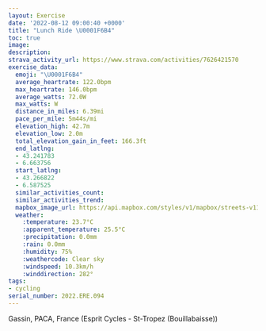 ```yaml
---
layout: Exercise
date: '2022-08-12 09:00:40 +0000'
title: "Lunch Ride \U0001F6B4"
toc: true
image:
description:
strava_activity_url: https://www.strava.com/activities/7626421570
exercise_data:
  emoji: "\U0001F6B4"
  average_heartrate: 122.0bpm
  max_heartrate: 146.0bpm
  average_watts: 72.0W
  max_watts: W
  distance_in_miles: 6.39mi
  pace_per_mile: 5m44s/mi
  elevation_high: 42.7m
  elevation_low: 2.0m
  total_elevation_gain_in_feet: 166.3ft
  end_latlng:
  - 43.241783
  - 6.663756
  start_latlng:
  - 43.266822
  - 6.587525
  similar_activities_count:
  similar_activities_trend:
  mapbox_image_url: https://api.mapbox.com/styles/v1/mapbox/streets-v11/static/path-5+787af2-1.0(spagG_seg%40LfAFt%40%3FVk%40nCM%5EGFM%3Fg%40%5CWZGBU%40GCe%40Qg%40WUIOCYBGDOVMBCJAj%40BfAGz%40E%7CAOtAG%5CIv%40A%5EI%60%40%3F%5CCl%40DdB%5EHG%3FVVe%40jBLhA%40%5CHTNt%40L%60%40%60%40n%40VTHR%5E%5EPMF%3FDEj%40S%5C%5BHOH%5DJs%40PgBb%40%7BB%60CkHr%40%7BBV%5DWi%40~%40DFEu%40u%40DUz%40aAGd%40Nm%40fC~%40HH%5EBJDZBtCx%40N%40LHHAFHDADEd%40wGVgBPo%40JSPHTKHPnAp%40DF%60%40NDABBNm%40FARSPCDGPk%40P%5DrAmEzBmGnDqINi%40D_%40B_%40C_AE_%40Mm%40eCyICKQUMc%40A_%40qAqEaA%7DC%5DoAk%40cByBkHQu%40OqAIkAAuAFoFDiA%5E_H%40q%40Ao%40O%7D%40a%40oAsCwHOk%40OeAEa%40As%40Ba%40RgBBaAOiFDyCA%7D%40C%5BQy%40Og%40c%40eAMg%40KeADqCh%40qNDoA%40_BIsBcAeKKmGMuMs%40%7BHUcBYq%40OQMSUQEGCOa%40_%40A_%40u%40eAK%5DELDMAECJGa%40IDNW%5EWRWdCwBVOBIFJLBLKnBcB%7CB%7BBzDgEtLcN~LcNFL%3FGAHKCFM~BqChA%7BA%7CBiDhAiBt%40sAbBaDzBaFpNu%5CBMlAoC%5Ek%40d%40c%40jDcCHAdBsAnR%7DPXQb%40OPO%3FIDWPQ%3FGl%40qA%40MRWZo%40bAiB%40OJ%5DJe%40LsA%40w%40E%7BACY_%40mBAQD_%40%3FQRk%40Z%5DFGL%3FFEJAH%40LEBBJM%3FQDa%40%3FWGu%40EU%40IEg%40%3FYIu%40%3FKUeB%40OIQOu%40EIC%5BCGKm%40GS%3FGE%5BBQHAZDv%40AF%40VCF%40FCTFJCXBNID_%40%3F_DF%7B%40A%7DA%40ODS%3FcAEcAEECBEAEI%40%3FCq%40CNEOv%40gADw%40BS%3FQNyBLk%40jBBl%40BRDDAPDTBX%3FNGDI%40KCUDEXAT%40p%40AE_%40DQCU%40KGqAGw%40CiDDUC_%40),pin-s-s+e5b22e(6.58752,43.26682),pin-s-f+89ae00(6.663749999999997,43.24177999999993)/auto/800x800?access_token=pk.eyJ1Ijoiam9zaGJlY2ttYW4iLCJhIjoiY205eWR2aDd1MWZ6djJrbXc4a3M0bWZleiJ9.XiG9OWkNcZk2QzjJbxLB4A
  weather:
    :temperature: 23.7°C
    :apparent_temperature: 25.5°C
    :precipitation: 0.0mm
    :rain: 0.0mm
    :humidity: 75%
    :weathercode: Clear sky
    :windspeed: 10.3km/h
    :winddirection: 282°
tags:
- cycling
serial_number: 2022.ERE.094
---
```

Gassin, PACA, France (Esprit Cycles - St-Tropez (Bouillabaisse))

